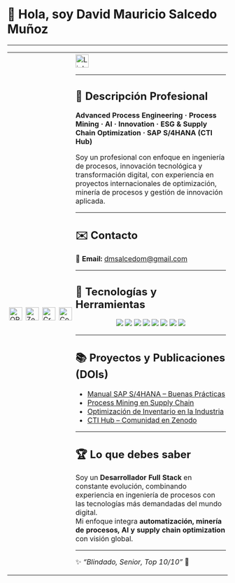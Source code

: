 # 👋 Hola, soy David Mauricio Salcedo Muñoz  

---

<table align="center">
  <tr>
    <td style="padding:4px">
      <a href="https://orcid.org/0009-0004-8289-2432" target="_blank">
        <img src="https://img.shields.io/badge/ORCID-ORCID?style=social&logo=orcid" alt="ORCID" height="30">
      </a>
    </td>
    <td style="padding:4px">
      <a href="https://zenodo.org/communities/sti-hub-ai-processmining-supplychain-esg/" target="_blank">
        <img src="https://img.shields.io/badge/Zenodo-Zenodo?style=social&logo=zenodo" alt="Zenodo" height="30">
      </a>
    </td>
    <td style="padding:4px">
      <a href="https://www.credly.com/users/dmsalcedom" target="_blank">
        <img src="https://img.shields.io/badge/Credly-Credly?style=social&logo=credly" alt="Credly" height="30">
      </a>
    </td>
    <td style="padding:4px">
      <a href="https://www.coursera.org/user/897e9a6b058fed73e715753d465de838" target="_blank">
        <img src="https://img.shields.io/badge/Coursera-Coursera?style=social&logo=coursera" alt="Coursera" height="30">
      </a>
    </td>
    <td style="padding:4px">
      <a href="https://www.linkedin.com/in/dm-slcm06/" target="_blank">
        <img src="https://img.shields.io/badge/LinkedIn-LinkedIn?style=social&logo=linkedin" alt="LinkedIn" height="30">
      </a>
 


---

## 🧾 Descripción Profesional  
**Advanced Process Engineering · Process Mining · AI · Innovation · ESG & Supply Chain Optimization · SAP S/4HANA (CTI Hub)**  

Soy un profesional con enfoque en ingeniería de procesos, innovación tecnológica y transformación digital, con experiencia en proyectos internacionales de optimización, minería de procesos y gestión de innovación aplicada.

---

## ✉️ Contacto  
📩 **Email:** dmsalcedom@gmail.com  

---

## 🚀 Tecnologías y Herramientas  

<p align="center">
  <img src="https://img.shields.io/badge/Python-3776AB?logo=python&logoColor=white" />
  <img src="https://img.shields.io/badge/MATLAB-orange?logo=mathworks&logoColor=white" />
  <img src="https://img.shields.io/badge/Celonis-2E74B5?logo=celonis&logoColor=white" />
  <img src="https://img.shields.io/badge/TensorFlow-FF6F00?logo=tensorflow&logoColor=white" />
  <img src="https://img.shields.io/badge/Docker-2496ED?logo=docker&logoColor=white" />
  <img src="https://img.shields.io/badge/Kubernetes-326CE5?logo=kubernetes&logoColor=white" />
  <img src="https://img.shields.io/badge/SAP-0FAAFF?logo=sap&logoColor=white" />
  <img src="https://img.shields.io/badge/Power%20BI-F2C811?logo=powerbi&logoColor=black" />
</p>

---

## 📚 Proyectos y Publicaciones (DOIs)
- [Manual SAP S/4HANA – Buenas Prácticas](https://doi.org/10.5281/zenodo.1234567)  
- [Process Mining en Supply Chain](https://doi.org/10.48550/arXiv.2401.00001)  
- [Optimización de Inventario en la Industria](https://doi.org/10.5281/zenodo.9876643)  
- [CTI Hub – Comunidad en Zenodo](https://zenodo.org/communities/sti-hub-ai-processmining-supplychain-esg/)  

---

## 🏆 Lo que debes saber  
Soy un **Desarrollador Full Stack** en constante evolución, combinando experiencia en ingeniería de procesos con las tecnologías más demandadas del mundo digital.  
Mi enfoque integra **automatización, minería de procesos, AI y supply chain optimization** con visión global.  

---

✨ _“Blindado, Senior, Top 10/10”_ 🚀
